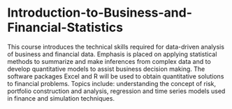 # Introduction-to-Business-and-Financial-Statistics
This course introduces the technical skills required for data-driven analysis of business and financial data. Emphasis is placed on applying statistical methods to summarize and make inferences from complex data and to develop quantitative models to assist business decision making. The software packages Excel and R will be used to obtain quantitative solutions to financial problems. Topics include: understanding the concept of risk, portfolio construction and analysis, regression and time series models used in finance and simulation techniques.
